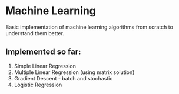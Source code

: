 # Machine Learning
Basic implementation of machine learning algorithms from scratch to understand them better.

## Implemented so far:
1. Simple Linear Regression
2. Multiple Linear Regression (using matrix solution)
3. Gradient Descent - batch and stochastic
4. Logistic Regression
